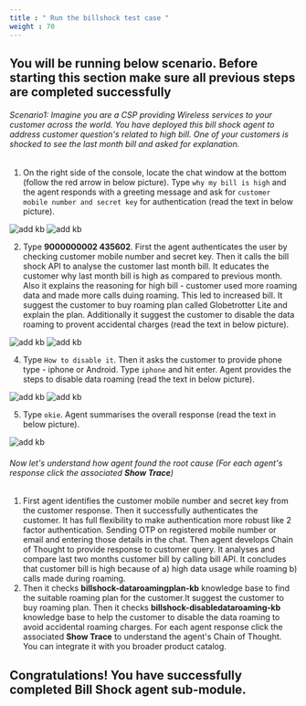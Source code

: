 ```yaml
---
title : " Run the billshock test case "
weight : 70
---
```


## You will be running below scenario. Before starting this section make sure all previous steps are completed successfully
###### Scenario1: Imagine you are a CSP providing Wireless services to your customer across the world. You have deployed this bill shock agent to address customer question's related to high bill. One of your customers is shocked to see the last month bill and asked for explanation.  
1. On the right side of the console, locate the chat window at the bottom (follow the red arrow in below picture). Type `why my bill is high` and the agent responds with a greeting message and ask for `customer mobile number and secret key` for authentication (read the text in below picture). 

![add kb](/static/module2images/t1.png)
![add kb](/static/module2images/bs1.png)

2. Type **9000000002 435602**. First the agent authenticates the user by checking customer mobile number and secret key. Then it calls the bill shock API to analyse the customer last month bill. It educates the customer why last month bill is high as compared to previous month. Also it explains the reasoning for high bill - customer used more roaming data and made more calls duing roaming. This led to increased bill. It suggest the customer to buy roaming plan called  Globetrotter Lite and explain the plan. Additionally it suggest the customer to disable the data roaming to provent accidental charges (read the text in below picture). 

![add kb](/static/module2images/bs1.png)
![add kb](/static/module2images/bs60.png)

4. Type `How to disable it`. Then it asks the customer to provide phone type - iphone or Android. Type `iphone` and hit enter. Agent provides the steps to disable data roaming (read the text in below picture).

![add kb](/static/module2images/bsp61.png)
![add kb](/static/module2images/bsp62.png)

5. Type `okie`. Agent summarises the overall response (read the text in below picture). 

![add kb](/static/module2images/bsp63.png)

###### Now let's understand how agent found the root cause (For each agent's response click the associated **Show Trace**)
1. First agent identifies the customer mobile number and secret key from the customer response. Then it successfully authenticates the customer. It has full flexibility to make authentication more robust like 2 factor authentication. Sending OTP on registered mobile number or email and entering  those details in the chat. Then agent develops Chain of Thought to provide response to customer query. It analyses and compare last two months customer bill by calling bill API. It concludes that customer bill is high because of a) high data usage while roaming b) calls made during roaming. 
2. Then it checks **billshock-dataroamingplan-kb** knowledge base to find the suitable roaming plan for the customer.It suggest the customer to buy roaming plan. Then it checks **billshock-disabledataroaming-kb** knowledge base to help the customer to disable the data roaming to avoid accidental roaming charges. For each agent response click the associated **Show Trace** to understand the agent's Chain of Thought. You can integrate it with you broader product catalog. 

## Congratulations! You have successfully completed Bill Shock agent sub-module. 